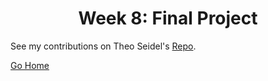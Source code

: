# <center>Week 8: Final Project</center>

See my contributions on Theo Seidel's [Repo](https://cs-gitlab.union.edu/seidelt/333-final-project-).

[Go Home](/../../jonesh-csc333-s21)
